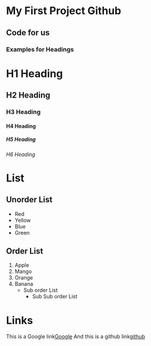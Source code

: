 # My First Project Github
## Code for us
### Examples for Headings
# H1 Heading
## H2 Heading
### H3 Heading
#### H4 Heading
##### H5 Heading
###### H6 Heading
# List
## Unorder List
   * Red
   * Yellow
   * Blue
   * Green
## Order List
   1. Apple
   2. Mango
   3. Orange
   4. Banana
      * Sub order List
        * Sub Sub order List
# Links
This is a Google link[Google](http//:www.google.com)
And this is a github link[github](http//:github.com)      